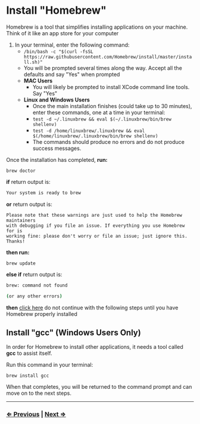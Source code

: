 # Install "Homebrew"

Homebrew is a tool that simplifies installing applications on your machine. Think of it like an app store for your computer

1. In your terminal, enter the following command:
   - `/bin/bash -c "$(curl -fsSL https://raw.githubusercontent.com/Homebrew/install/master/install.sh)"`
   - You will be prompted several times along the way. Accept all the defaults and say "Yes" when prompted
   - **MAC Users**
     - You will likely be prompted to install XCode command line tools. Say "Yes"
   - **Linux and Windows Users**
     - Once the main installation finishes (could take up to 30 minutes), enter these commands, one at a time in your terminal:
     - `test -d ~/.linuxbrew && eval $(~/.linuxbrew/bin/brew shellenv)`
     - `test -d /home/linuxbrew/.linuxbrew && eval $(/home/linuxbrew/.linuxbrew/bin/brew shellenv)`
     - The commands should produce no errors and do not produce success messages.

Once the installation has completed, **run:**

 `brew doctor`

**if** return output is:

```bash
Your system is ready to brew
```

**or** return output is:

```text
Please note that these warnings are just used to help the Homebrew maintainers
with debugging if you file an issue. If everything you use Homebrew for is
working fine: please don't worry or file an issue; just ignore this. Thanks!
```

**then run:**

`brew update`

**else if**  return output is:

```bash
brew: command not found

(or any other errors)
```

**then** [click here](../error/error.md) do not continue with the following steps until you have Homebrew properly installed

## Install "gcc" (Windows Users Only)

In order for Homebrew to install other applications, it needs a tool called **gcc** to assist itself.

Run this command in your terminal:

`brew install gcc`

When that completes, you will be returned to the command prompt and can move on to the next steps.

---

### [⇐ Previous](./2-apt.md) | [Next ⇒](./4-node.md)
